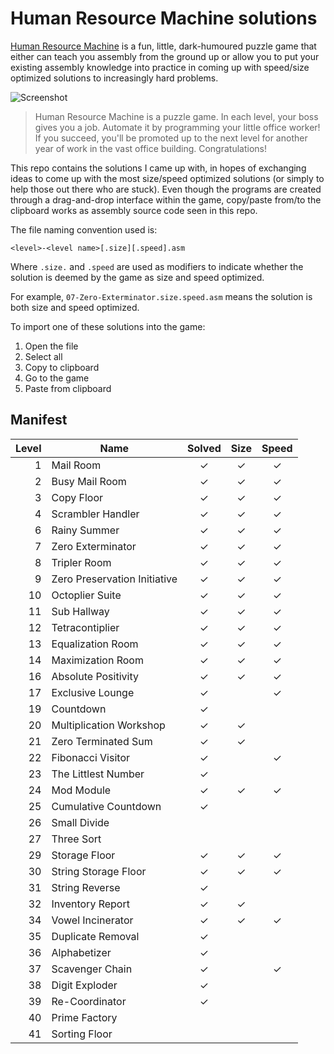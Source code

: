 # Human Resource Machine solutions

[Human Resource Machine](http://tomorrowcorporation.com/humanresourcemachine) is a fun, little, dark-humoured puzzle game that either can teach you assembly from the ground up or allow you to put your existing assembly knowledge into practice in coming up with speed/size optimized solutions to increasingly hard problems.

![Screenshot](http://tomorrowcorporation.com/blog/wp-content/themes/tcTheme2/images/hrm/screenshots/hrm_04.png)

> Human Resource Machine is a puzzle game. In each level, your boss gives you a job. Automate it by programming your little office worker! If you succeed, you'll be promoted up to the next level for another year of work in the vast office building. Congratulations!

This repo contains the solutions I came up with, in hopes of exchanging ideas to come up with the most size/speed optimized solutions (or simply to help those out there who are stuck). Even though the programs are created through a drag-and-drop interface within the game, copy/paste from/to the clipboard works as assembly source code seen in this repo.

The file naming convention used is:

`<level>-<level name>[.size][.speed].asm`

Where `.size.` and `.speed` are used as modifiers to indicate whether the solution is deemed by the game as size and speed optimized.

For example, `07-Zero-Exterminator.size.speed.asm` means the solution is both size and speed optimized.

To import one of these solutions into the game:

1. Open the file
2. Select all
3. Copy to clipboard
4. Go to the game
5. Paste from clipboard

## Manifest

| Level | Name | Solved | Size | Speed |
| ----: | ---- | :----: | :--: | :---: |
| 1 | Mail Room | &#x2713; | &#x2713; | &#x2713; |
| 2 | Busy Mail Room | &#x2713; | &#x2713; | &#x2713; |
| 3 | Copy Floor | &#x2713; | &#x2713; | &#x2713; |
| 4 | Scrambler Handler | &#x2713; | &#x2713; | &#x2713; |
| 6 | Rainy Summer | &#x2713; | &#x2713; | &#x2713; |
| 7 | Zero Exterminator | &#x2713; | &#x2713; | &#x2713; |
| 8 | Tripler Room | &#x2713; | &#x2713; | &#x2713; |
| 9 | Zero Preservation Initiative | &#x2713; | &#x2713; | &#x2713; |
| 10 | Octoplier Suite | &#x2713; | &#x2713; | &#x2713; |
| 11 | Sub Hallway | &#x2713; | &#x2713; | &#x2713; |
| 12 | Tetracontiplier | &#x2713; | &#x2713; | &#x2713; |
| 13 | Equalization Room | &#x2713; | &#x2713; | &#x2713; |
| 14 | Maximization Room | &#x2713; | &#x2713; | &#x2713; |
| 16 | Absolute Positivity | &#x2713; | &#x2713; | &#x2713; |
| 17 | Exclusive Lounge | &#x2713; | | &#x2713; |
| 19 | Countdown | &#x2713; | | |
| 20 | Multiplication Workshop | &#x2713; | &#x2713; | |
| 21 | Zero Terminated Sum | &#x2713; | &#x2713; | |
| 22 | Fibonacci Visitor | &#x2713; | | &#x2713; |
| 23 | The Littlest Number | &#x2713; | | |
| 24 | Mod Module | &#x2713; | &#x2713; | &#x2713; |
| 25 | Cumulative Countdown | &#x2713; | | |
| 26 | Small Divide | | | |
| 27 | Three Sort | | | |
| 29 | Storage Floor | &#x2713; | &#x2713; | &#x2713; |
| 30 | String Storage Floor | &#x2713; | &#x2713; | &#x2713; |
| 31 | String Reverse | &#x2713; | | |
| 32 | Inventory Report | &#x2713; | &#x2713; | |
| 34 | Vowel Incinerator | &#x2713; | &#x2713; | &#x2713; |
| 35 | Duplicate Removal | &#x2713; | | |
| 36 | Alphabetizer | &#x2713; | | |
| 37 | Scavenger Chain | &#x2713; | | &#x2713; |
| 38 | Digit Exploder | &#x2713; | | |
| 39 | Re-Coordinator | &#x2713; | | |
| 40 | Prime Factory | | | |
| 41 | Sorting Floor | | | |
